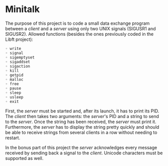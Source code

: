 # Minitalk
The purpose of this project is to code a small data exchange program between a *client* and a *server* using only two UNIX signals (SIGUSR1 and SIGUSR2).
Allowed functions (besides the ones previously coded in the Libft project):   
```
◦ write
◦ signal
◦ sigemptyset
◦ sigaddset
◦ sigaction
◦ kill
◦ getpid
◦ malloc
◦ free
◦ pause
◦ sleep
◦ usleep
◦ exit
```
First, the *server* must be started and, after its launch, it has to print its PID. The *client* then takes two arguments: the *server*'s PID and a string to send to the *server*. Once the string has been received, the *server* must print it. Furthermore, the *server* has to display the string pretty quickly and should be able to receive strings from several clients in a row without needing to restart. 
   
In the bonus part of this project the *server* acknowledges every message received by sending back a signal to the *client*. Unicode characters must be supported as well.
